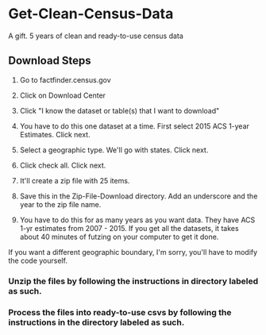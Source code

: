 # Get-Clean-Census-Data
A gift. 5 years of clean and ready-to-use census data

## Download Steps
1. Go to factfinder.census.gov

2. Click on Download Center

3. Click "I know the dataset or table(s) that I want to download"

4. You have to do this one dataset at a time. First select 2015 ACS 1-year Estimates. Click next.

5. Select a geographic type. We'll go with states. Click next.

6. Click check all. Click next. 

7. It'll create a zip file with 25 items.

8. Save this in the Zip-File-Download directory. Add an underscore and the year to the zip file name.

9. You have to do this for as many years as you want data. They have ACS 1-yr estimates from 2007 - 2015. If you get all the datasets, it takes about 40 minutes of futzing on your computer to get it done.

If you want a different geographic boundary, I'm sorry, you'll have to modify the code yourself.

### Unzip the files by following the instructions in directory labeled as such.

### Process the files into ready-to-use csvs by following the instructions in the directory labeled as such.